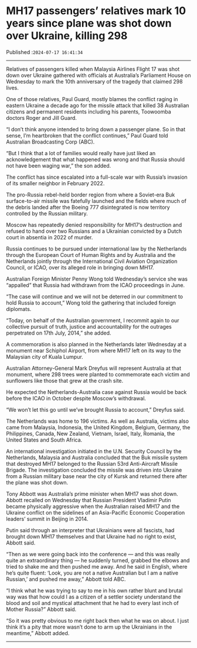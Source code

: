 # MH17 passengers’ relatives mark 10 years since plane was shot down over Ukraine, killing 298

Published :`2024-07-17 16:41:34`

---

Relatives of passengers killed when Malaysia Airlines Flight 17 was shot down over Ukraine gathered with officials at Australia’s Parliament House on Wednesday to mark the 10th anniversary of the tragedy that claimed 298 lives.

One of those relatives, Paul Guard, mostly blames the conflict raging in eastern Ukraine a decade ago for the missile attack that killed 38 Australian citizens and permanent residents including his parents, Toowoomba doctors Roger and Jill Guard.

“I don’t think anyone intended to bring down a passenger plane. So in that sense, I’m heartbroken that the conflict continues,” Paul Guard told Australian Broadcasting Corp (ABC).

“But I think that a lot of families would really have just liked an acknowledgement that what happened was wrong and that Russia should not have been waging war,” the son added.

The conflict has since escalated into a full-scale war with Russia’s invasion of its smaller neighbor in February 2022.

The pro-Russia rebel-held border region from where a Soviet-era Buk surface-to-air missile was fatefully launched and the fields where much of the debris landed after the Boeing 777 disintegrated is now territory controlled by the Russian military.

Moscow has repeatedly denied responsibility for MH17’s destruction and refused to hand over two Russians and a Ukrainian convicted by a Dutch court in absentia in 2022 of murder.

Russia continues to be pursued under international law by the Netherlands through the European Court of Human Rights and by Australia and the Netherlands jointly through the International Civil Aviation Organization Council, or ICAO, over its alleged role in bringing down MH17.

Australian Foreign Minister Penny Wong told Wednesday’s service she was “appalled” that Russia had withdrawn from the ICAO proceedings in June.

“The case will continue and we will not be deterred in our commitment to hold Russia to account,” Wong told the gathering that included foreign diplomats.

“Today, on behalf of the Australian government, I recommit again to our collective pursuit of truth, justice and accountability for the outrages perpetrated on 17th July, 2014,” she added.

A commemoration is also planned in the Netherlands later Wednesday at a monument near Schiphol Airport, from where MH17 left on its way to the Malaysian city of Kuala Lumpur.

Australian Attorney-General Mark Dreyfus will represent Australia at that monument, where 298 trees were planted to commemorate each victim and sunflowers like those that grew at the crash site.

He expected the Netherlands-Australia case against Russia would be back before the ICAO in October despite Moscow’s withdrawal.

“We won’t let this go until we’ve brought Russia to account,” Dreyfus said.

The Netherlands was home to 196 victims. As well as Australia, victims also came from Malaysia, Indonesia, the United Kingdom, Belgium, Germany, the Philippines, Canada, New Zealand, Vietnam, Israel, Italy, Romania, the United States and South Africa.

An international investigation initiated in the U.N. Security Council by the Netherlands, Malaysia and Australia concluded that the Buk missile system that destroyed MH17 belonged to the Russian 53rd Anti-Aircraft Missile Brigade. The investigation concluded the missile was driven into Ukraine from a Russian military base near the city of Kursk and returned there after the plane was shot down.

Tony Abbott was Australia’s prime minister when MH17 was shot down. Abbott recalled on Wednesday that Russian President Vladimir Putin became physically aggressive when the Australian raised MH17 and the Ukraine conflict on the sidelines of an Asia-Pacific Economic Cooperation leaders’ summit in Beijing in 2014.

Putin said through an interpreter that Ukrainians were all fascists, had brought down MH17 themselves and that Ukraine had no right to exist, Abbott said.

“Then as we were going back into the conference — and this was really quite an extraordinary thing — he suddenly turned, grabbed the elbows and tried to shake me and then pushed me away. And he said in English, where he’s quite fluent: ‘Look, you are not a native Australian but I am a native Russian,’ and pushed me away,” Abbott told ABC.

“I think what he was trying to say to me in his own rather blunt and brutal way was that how could I as a citizen of a settler society understand the blood and soil and mystical attachment that he had to every last inch of Mother Russia?” Abbott said.

“So it was pretty obvious to me right back then what he was on about. I just think it’s a pity that more wasn’t done to arm up the Ukrainians in the meantime,” Abbott added.

---

